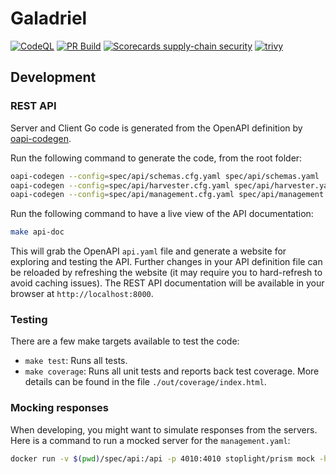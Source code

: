 # Galadriel

[![CodeQL](https://github.com/HewlettPackard/galadriel/actions/workflows/codeql.yml/badge.svg)](https://github.com/HewlettPackard/galadriel/actions/workflows/codeql.yml)
[![PR Build](https://github.com/HewlettPackard/galadriel/actions/workflows/linter.yml/badge.svg)](https://github.com/HewlettPackard/galadriel/actions/workflows/linter.yml)
[![Scorecards supply-chain security](https://github.com/HewlettPackard/galadriel/actions/workflows/scorecards.yml/badge.svg)](https://github.com/HewlettPackard/galadriel/actions/workflows/scorecards.yml)
[![trivy](https://github.com/HewlettPackard/galadriel/actions/workflows/trivy.yml/badge.svg)](https://github.com/HewlettPackard/galadriel/actions/workflows/trivy.yml)

## Development

### REST API

Server and Client Go code is generated from the OpenAPI definition by [oapi-codegen](https://github.com/deepmap/oapi-codegen).

Run the following command to generate the code, from the root folder:

```bash
oapi-codegen --config=spec/api/schemas.cfg.yaml spec/api/schemas.yaml
oapi-codegen --config=spec/api/harvester.cfg.yaml spec/api/harvester.yaml
oapi-codegen --config=spec/api/management.cfg.yaml spec/api/management.yaml
```

Run the following command to have a live view of the API documentation:

```bash
make api-doc
```
This will grab the OpenAPI `api.yaml` file and generate a website for exploring and testing the API. Further changes in your API definition file can be reloaded by refreshing the website (it may require you to hard-refresh to avoid caching issues). The REST API documentation will be available in your browser at `http://localhost:8000`.

### Testing

There are a few make targets available to test the code:

* `make test`: Runs all tests.
* `make coverage`: Runs all unit tests and reports back test coverage. More details can be found in the file `./out/coverage/index.html`.


### Mocking responses

When developing, you might want to simulate responses from the servers. Here is a command to run a mocked server for the `management.yaml`:
```bash
docker run -v $(pwd)/spec/api:/api -p 4010:4010 stoplight/prism mock -h 0.0.0.0 /api/management.yaml
```